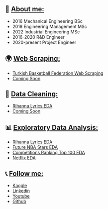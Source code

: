 ## 🚩 [About me:](https://www.linkedin.com/in/esraecevar/)
* 2016 Mechanical Engineering BSc
* 2018 Engineering Management MSc
* 2022 Industrial Engineering MSc
* 2016-2020 R&D Engineer
* 2020-present Project Engineer


## 🌍 [Web Scraping:](https://github.com/VivoVinco/Web-Scraping)
* [Turkish Basketball Federation Web Scraping](https://www.kaggle.com/code/vivovinco/turkish-basketball-federation-web-scraping)
* [Coming Soon](https://www.kaggle.com/vivovinco)


## 🧹 [Data Cleaning:](https://github.com/VivoVinco/Data-Cleaning)
* [Rihanna Lyrics EDA](https://www.kaggle.com/vivovinco/rihanna-lyrics-eda)
* [Coming Soon](https://www.kaggle.com/vivovinco)


## 📊 [Exploratory Data Analysis:](https://github.com/VivoVinco/EDA)
* [Rihanna Lyrics EDA](https://www.kaggle.com/vivovinco/rihanna-lyrics-eda)
* [Future NBA Stars EDA](https://www.kaggle.com/vivovinco/future-nba-superstars-eda)
* [Competitions Ranking Top 100 EDA](https://www.kaggle.com/vivovinco/competitions-ranking-top-100-eda)
* [Netflix EDA](https://www.kaggle.com/code/vivovinco/netflix-eda)


## 📞 [Follow me:](https://www.kaggle.com/vivovinco)
* [Kaggle](https://www.kaggle.com/vivovinco)
* [Linkedin](https://www.linkedin.com/in/esraecevar/)
* [Youtube](https://www.youtube.com/channel/UCumszIKuMAt1NoAjrIK4L1g)
* [Github](https://github.com/VivoVinco) 
